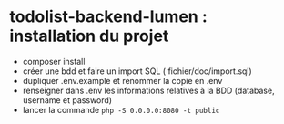 # todolist-backend-lumen : installation du projet

- composer install
- créer une bdd et faire un import SQL ( fichier/doc/import.sql)
- dupliquer .env.example et renommer la copie en .env
- renseigner dans .env les informations relatives à la BDD (database, username et password)
- lancer la commande `php -S 0.0.0.0:8080 -t public`

